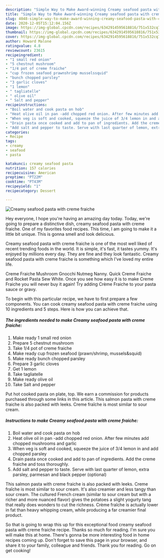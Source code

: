 ```yaml
---
description: "Simple Way to Make Award-winning Creamy seafood pasta with creme fraiche"
title: "Simple Way to Make Award-winning Creamy seafood pasta with creme fraiche"
slug: 4048-simple-way-to-make-award-winning-creamy-seafood-pasta-with-creme-fraiche
date: 2020-12-05T15:12:04.156Z
image: https://img-global.cpcdn.com/recipes/6342914595618816/751x532cq70/creamy-seafood-pasta-with-creme-fraiche-recipe-main-photo.jpg
thumbnail: https://img-global.cpcdn.com/recipes/6342914595618816/751x532cq70/creamy-seafood-pasta-with-creme-fraiche-recipe-main-photo.jpg
cover: https://img-global.cpcdn.com/recipes/6342914595618816/751x532cq70/creamy-seafood-pasta-with-creme-fraiche-recipe-main-photo.jpg
author: Howard Malone
ratingvalue: 4.8
reviewcount: 23615
recipeingredient:
- "1 small red onion"
- "5 chestnut mushroom"
- "1/4 pot of creme fraiche"
- "cup frozen seafood prawnshrimp musselssquid"
- "bunch chopped parsley"
- "3 garlic cloves"
- "1 lemon"
- " tagliatelle"
- " olive oil"
- " Salt and pepper"
recipeinstructions:
- "Boil water and cook pasta on hob"
- "Heat olive oil in pan -add chopped red onion. After few minutes add chopped mushrooms and garlic"
- "When veg is soft and cooked, squeeze the juice of 3/4 lemon in and add chopped parsley"
- "Drain pasta once cooked and add to pan of ingredients. Add the creme fraiche and toss thoroughly."
- "Add salt and pepper to taste. Serve with last quarter of lemon, extra parsley, parmesan and black pepper (optional)"
categories:
- Recipe
tags:
- creamy
- seafood
- pasta

katakunci: creamy seafood pasta 
nutrition: 157 calories
recipecuisine: American
preptime: "PT22M"
cooktime: "PT43M"
recipeyield: "1"
recipecategory: Dessert

---
```



![Creamy seafood pasta with creme fraiche](https://img-global.cpcdn.com/recipes/6342914595618816/751x532cq70/creamy-seafood-pasta-with-creme-fraiche-recipe-main-photo.jpg)

Hey everyone, I hope you're having an amazing day today. Today, we're going to prepare a distinctive dish, creamy seafood pasta with creme fraiche. One of my favorites food recipes. This time, I am going to make it a little bit unique. This is gonna smell and look delicious.

Creamy seafood pasta with creme fraiche is one of the most well liked of recent trending foods in the world. It is simple, it's fast, it tastes yummy. It's enjoyed by millions every day. They are fine and they look fantastic. Creamy seafood pasta with creme fraiche is something which I've loved my entire life.

Creme Fraiche Mushroom Gnocchi Nutmeg Nanny. Quick Creme Fraiche and Rocket Pasta Sew White. Once you see how easy it is to make Creme Fraiche you will never buy it again! Try adding Crème Fraiche to your pasta sauce or gravy.


To begin with this particular recipe, we have to first prepare a few components. You can cook creamy seafood pasta with creme fraiche using 10 ingredients and 5 steps. Here is how you can achieve that.

<!--inarticleads1-->

##### The ingredients needed to make Creamy seafood pasta with creme fraiche:

1. Make ready 1 small red onion
1. Prepare 5 chestnut mushroom
1. Take 1/4 pot of creme fraiche
1. Make ready cup frozen seafood (prawn/shrimp, mussels&amp;squid)
1. Make ready bunch chopped parsley
1. Prepare 3 garlic cloves
1. Get 1 lemon
1. Take  tagliatelle
1. Make ready  olive oil
1. Take  Salt and pepper


Put hot cooked pasta on plate, top. We earn a commission for products purchased through some links in this article. This salmon pasta with creme fraiche is also packed with leeks. Creme fraîche is most similar to sour cream. 

<!--inarticleads2-->

##### Instructions to make Creamy seafood pasta with creme fraiche:

1. Boil water and cook pasta on hob
1. Heat olive oil in pan -add chopped red onion. After few minutes add chopped mushrooms and garlic
1. When veg is soft and cooked, squeeze the juice of 3/4 lemon in and add chopped parsley
1. Drain pasta once cooked and add to pan of ingredients. Add the creme fraiche and toss thoroughly.
1. Add salt and pepper to taste. Serve with last quarter of lemon, extra parsley, parmesan and black pepper (optional)


This salmon pasta with creme fraiche is also packed with leeks. Creme fraîche is most similar to sour cream. It&#39;s also creamier and less tangy than sour cream. The cultured French cream (similar to sour cream but with a richer and more nuanced flavor) gives the potatoes a slight yogurty tang that really does wonders to cut the richness. Crème fraîche is actually lower in fat than heavy whipping cream, while producing a far creamier final product. 

So that is going to wrap this up for this exceptional food creamy seafood pasta with creme fraiche recipe. Thanks so much for reading. I'm sure you will make this at home. There's gonna be more interesting food in home recipes coming up. Don't forget to save this page in your browser, and share it to your family, colleague and friends. Thank you for reading. Go on get cooking!
